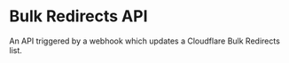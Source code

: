 # Bulk Redirects API
An API triggered by a webhook which updates a Cloudflare Bulk Redirects list.
 
